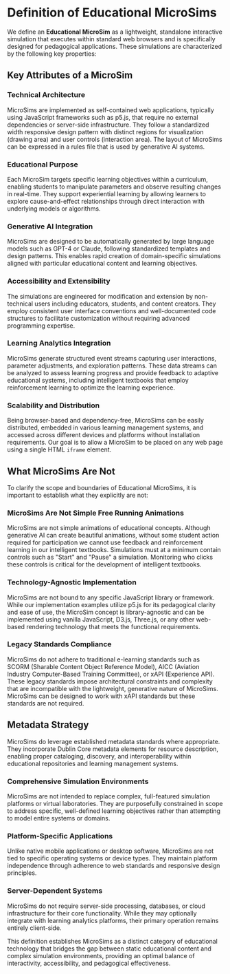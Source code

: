 # Definition of Educational MicroSims

We define an **Educational MicroSim** as a lightweight, standalone interactive simulation that executes within standard web browsers and is specifically designed for pedagogical applications. These simulations are characterized by the following key properties:

## Key Attributes of a MicroSim

### Technical Architecture
MicroSims are implemented as self-contained web applications, typically using JavaScript frameworks such as p5.js, that require no external dependencies or server-side infrastructure. They follow a standardized width responsive design pattern with distinct regions for visualization (drawing area) and user controls (interaction area).  The
layout of MicroSims can be expressed in a rules file that is used by generative AI systems.

### Educational Purpose
Each MicroSim targets specific learning objectives within a curriculum, enabling students to manipulate parameters and observe resulting changes in real-time. They support experiential learning by allowing learners to explore cause-and-effect relationships through direct interaction with underlying models or algorithms.

### Generative AI Integration
MicroSims are designed to be automatically generated by large language models such as GPT-4 or Claude, following standardized templates and design patterns. This enables rapid creation of domain-specific simulations aligned with particular educational content and learning objectives.

### Accessibility and Extensibility
The simulations are engineered for modification and extension by non-technical users including educators, students, and content creators. They employ consistent user interface conventions and well-documented code structures to facilitate customization without requiring advanced programming expertise.

### Learning Analytics Integration
MicroSims generate structured event streams capturing user interactions, parameter adjustments, and exploration patterns. These data streams can be analyzed to assess learning progress and provide feedback to adaptive educational systems, including intelligent textbooks that employ reinforcement learning to optimize the learning experience.

### Scalability and Distribution
Being browser-based and dependency-free, MicroSims can be easily distributed, embedded in various learning management systems, and accessed across different devices and platforms without installation requirements.  Our goal
is to allow a MicroSim to be placed on any web page using a single HTML `iframe` element.

## What MicroSims Are Not

To clarify the scope and boundaries of Educational MicroSims, it is important to establish what they explicitly are not:

### MicroSims Are Not Simple Free Running Animations
MicroSims are not simple animations of educational concepts.  Although generative AI can create beautiful animations, without some student action required for participation we cannot use feedback
and reinforcement learning in our intelligent textbooks.  Simulations must at a minimum contain controls
such as "Start" and "Pause" a simulation.  Monitoring who clicks these controls is critical for the development
of intelligent textbooks.

### Technology-Agnostic Implementation
MicroSims are not bound to any specific JavaScript library or framework. While our implementation examples utilize p5.js for its pedagogical clarity and ease of use, the MicroSim concept is library-agnostic and can be implemented using vanilla JavaScript, D3.js, Three.js, or any other web-based rendering technology that meets the functional requirements.

### Legacy Standards Compliance

MicroSims do not adhere to traditional e-learning standards such as SCORM (Sharable Content Object Reference Model), AICC (Aviation Industry Computer-Based Training Committee), or xAPI (Experience API). These legacy standards impose architectural constraints and complexity that are incompatible with the lightweight, generative nature of MicroSims.  MicroSims can be designed to work with xAPI standards but these standards are not required.

## Metadata Strategy

MicroSims do leverage established metadata standards where appropriate. They incorporate Dublin Core metadata elements for resource description, enabling proper cataloging, discovery, and interoperability within educational repositories and learning management systems.

### Comprehensive Simulation Environments
MicroSims are not intended to replace complex, full-featured simulation platforms or virtual laboratories. They are purposefully constrained in scope to address specific, well-defined learning objectives rather than attempting to model entire systems or domains.

### Platform-Specific Applications
Unlike native mobile applications or desktop software, MicroSims are not tied to specific operating systems or device types. They maintain platform independence through adherence to web standards and responsive design principles.

### Server-Dependent Systems
MicroSims do not require server-side processing, databases, or cloud infrastructure for their core functionality. While they may optionally integrate with learning analytics platforms, their primary operation remains entirely client-side.

This definition establishes MicroSims as a distinct category of educational technology that bridges the gap between static educational content and complex simulation environments, providing an optimal balance of interactivity, accessibility, and pedagogical effectiveness.